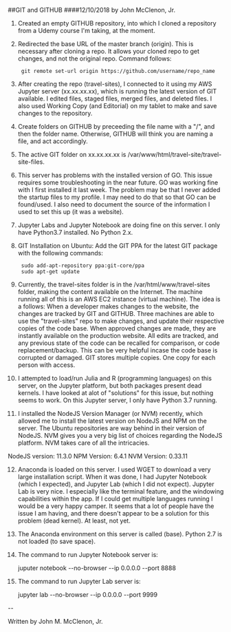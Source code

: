 ##GIT and GITHUB
####12/10/2018 by John McClenon, Jr.

1. Created an empty GITHUB repository, into which I cloned a repository from a Udemy course I'm taking, at the moment.

2. Redirected the base URL of the master branch (origin). This is necessary after cloning a repo. It allows your cloned repo to get changes, and not the original repo. Command follows: 

		git remote set-url origin https://github.com/username/repo_name

3. After creating the repo (travel-sites), I connected to it using my AWS Jupyter server (xx.xx.xx.xx), which is running the latest version of GIT available. I edited files, staged files, merged files, and deleted files. I also used Working Copy (and Editorial) on my tablet to make and save changes to the repository.

4. Create folders on GITHUB by preceeding the file name with a "/", and then the folder name. Otherwise, GITHUB will think you are naming a file, and act accordingly.

5. The active GIT folder on xx.xx.xx.xx is /var/www/html/travel-site/travel-site-files.

6. This server has problems with the installed version of GO. This issue requires some troubleshooting in the near future. GO was working fine with I first installed it last week. The problem may be that I never added the startup files to my profile. I may need to do that so that GO can be found/used. I also need to document the source of the information I used to set this up (it was a website).

7. Jupyter Labs and Jupyter Notebook are doing fine on this server. I only have Python3.7 installed. No Python 2.x.

8. GIT Installation on Ubuntu: Add the GIT PPA for the latest GIT package with the following commands:

		sudo add-apt-repository ppa:git-core/ppa
		sudo apt-get update
		
9. Currently, the travel-sites folder is in the /var/html/www/travel-sites folder, making the content available on the Internet. The machine running all of this is an AWS EC2 instance (virtual machine). The idea is a follows: When a developer makes changes to the website, the changes are tracked by GIT and GITHUB. Three machines are able to use the "travel-sites" repo to make changes, and update their respective copies of the code base. When approved changes are made, they are instantly available on the production website. All edits are tracked, and any previous state of the code can be recalled for comparison, or code replacement/backup. This can be very helpful incase the code base is corrupted or damaged. GIT stores multiple copies. One copy for each person with access.

10. I attempted to load/run Julia and R (programming languages) on this server, on the Jupyter platform, but both packages present dead kernels. I have looked at alot of "solutions" for this issue, but nothing seems to work. On this Jupyter server, I only have Python 3.7 running.

11. I installed the NodeJS Version Manager (or NVM) recently, which allowed me to install the latest version on NodeJS and NPM on the server. The Ubuntu repositories are way behind in their version of NodeJS. NVM gives you a very big list of choices regarding the NodeJS platform. NVM takes care of all the intricacies.

NodeJS version: 11.3.0
NPM Version: 6.4.1
NVM Version: 0.33.11

12. Anaconda is loaded on this server. I used WGET to download a very large installation script. When it was done, I had Jupyter Notebook (which I expected), and Jupyter Lab (which I did not expect). Jupyter Lab is very nice. I especially like the terminal feature, and the windowing capabilities within the app. If I could get multiple languages running I would be a very happy camper. It seems that a lot of people have the issue I am having, and there doesn't appear to be a solution for this problem (dead kernel). At least, not yet.

13. The Anaconda environment on this server is called (base). Python 2.7 is not loaded (to save space).

14. The command to run Jupyter Notebook server is:

	juputer notebook --no-browser --ip 0.0.0.0 --port 8888
	
15. The command to run Jupyter Lab server is:

	jupyter lab --no-browser --ip 0.0.0.0 --port 9999
	

--

Written by John M. McClenon, Jr.
